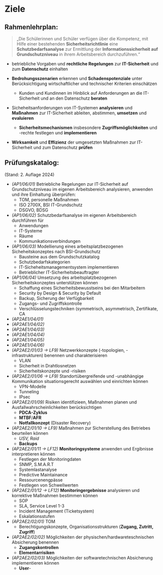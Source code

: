 # Ziele

## Rahmenlehrplan:

> „Die Schülerinnen und Schüler verfügen über die Kompetenz, mit Hilfe einer bestehenden **Sicherheitsrichtlinie** eine **Schutzbedarfsanalyse** zur Ermittlung der **Informationssicherheit auf Grundschutzniveau** in ihrem Arbeitsbereich durchzuführen.“

* betriebliche Vorgaben und **rechtliche Regelungen** zur **IT-Sicherheit** und zum **Datenschutz** einhalten

* **Bedrohungsszenarien** erkennen und **Schadenspotenziale** unter Berücksichtigung wirtschaftlicher und technischer Kriterien einschätzen

  * Kunden und Kundinnen im Hinblick auf Anforderungen an die IT-Sicherheit und an den Datenschutz **beraten**

* Sicheheitsanforderungen von IT-Systemen **analysieren** und **Maßnahmen** zur IT-Sicherheit ableiten, abstimmen, **umsetzen** und **evaluieren**

  * **Sicherheitsmechanismen** insbesondere **Zugriffsmöglichkeiten** und -rechte festlegen und **implementieren**

* **Wirksamkeit** und **Effizienz** der umgesetzten Maßnahmen zur IT-Sicherheit und zum Datenschutz **prüfen**


## Prüfungskatalog:
(Stand: 2. Auflage 2024)


* *(AP1/06/01)* Betriebliche Regelungen zur IT-Sicherheit auf Grundschutzniveau im eigenen Arbeitsbereich analysieren, anwenden und ihre Einhaltung überprüfen:
  * TOM, personelle Maßnahmen
  * ISO 2700X, BSI IT-Grundschutz
  * DSGVO, BDSG
* *(AP1/06/02)* Schutzbedarfsanalyse im eigenen Arbeitsbereich durchführen für
  * Anwendungen
  * IT-Systeme
  * Räume
  * Kommunikationsverbindungen
* *(AP1/06/03)* Modellierung eines arbeitsplatzbezogenen Sicheheitskonzeptes nach BSI-Grundschutz
  * Bausteine aus dem Grundschutzkatalog
  * Schutzbedarfskategorien
  * IT-Sicheheitsmanagementsystem implementieren
  * Betrieblicher IT-Sicherheitsbeauftragter
* *(AP1/06/04)* Umsetzung des arbeitsplatzbezogenen Sicherheitskonzeptes unterstützen können
  * Schaffung eines Sicherheitsbewusstseins bei den Mitarbeitern
  * Security by Design & Security by Default
  * Backup, Sicherung der Verfügbarkeit
  * Zugangs- und Zugriffskontrolle
  * Verschlüsselungstechniken (symmetrisch, asymmetrisch, Zertifikate, CA
* *(AP2AE1/04/01)*
* *(AP2AE1/04/02)*
* *(AP2AE1/04/03)*
* *(AP2AE1/04/04)*
* *(AP2AE1/04/05)*
* *(AP2AE1/04/06)*
* *(AP2AE2/01/03 -> LF9)* Netzwerkkonzepte (-topologien, -infrastrukturen) benennen und charakterisieren
  * VLAN
  * Sicherheit in Drahtlosnetzen
  * Sicherheitskonzepte und -risiken
* *(AP2AE2/01/06 -> LF9)* Standortübergreifende und -unabhängige Kommunikation situationsgerecht auswählen und einrichten können
  * VPN-Modelle
  * Tunneling
  * IPsec
* *(AP2AE2/01/09)* Risiken identifizieen, Maßnahmen planen und Ausfallwahrscheinlichkeiten berücksichtigen
  * **PDCA-Zyklus**
  * **MTBF**/**AFR**
  * **Notfallkonzept** (Disaster Recovery)
* *(AP2AE2/01/10 -> LF9)* Maßnahmen zur Sicherstellung des Betriebes beurteilen können
  * *USV, Raid*
  * **Backups**
* *(AP2AE2/01/11 -> LF12)* **Monitoringsysteme** anwenden und Ergibnisse interpretieren können
  * Festlegen der Monitoringdaten
  * SNMP, S.M.A.R.T
  * Systemlastanalyse
  * Predictive Maintainance
  * Ressourcenengpässe
  * Festlegen von Schwellwerten
* *(AP2AE2/01/12 -> LF12)* **Monitoringergebnisse** analysieren und korrektive Maßnahmen bestimmen können
  * SOP
  * SLA, Service Level 1-3
  * Incident Management (Ticketsystem)
  * Eskalationsstufen
* *(AP2AE2/02/01)* TOM
  * Berechtigungskonzepte, Organisationsstrukturen (**Zugang, Zutritt, Zugriff**)
* *(AP2AE2/02/02)* Möglichkeiten der physischen/hardwareteschnischen Absicherung benennen
  * **Zugangskontrollen**
  * **Elementarrisiken**
* *(AP2AE2/02/03)* Möglichkeiten der softwaretechnischen Absicherung implementieren können
  * **User**-
